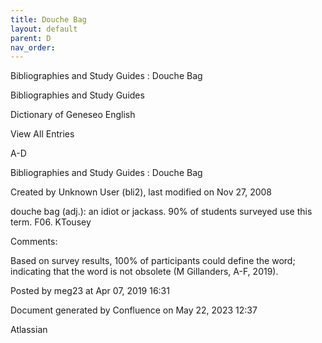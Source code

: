 ```yaml
---
title: Douche Bag
layout: default
parent: D
nav_order:
---
```


Bibliographies and Study Guides : Douche Bag

Bibliographies and Study Guides

Dictionary of Geneseo English

View All Entries

A-D

Bibliographies and Study Guides : Douche Bag

Created by  Unknown User (bli2), last modified on Nov 27, 2008

douche bag (adj.): an idiot or jackass. 90% of students surveyed use this term. F06. KTousey

Comments:

Based on survey results, 100% of participants could define the word; indicating that the word is not obsolete (M Gillanders, A-F, 2019).

Posted by meg23 at Apr 07, 2019 16:31

Document generated by Confluence on May 22, 2023 12:37

Atlassian
